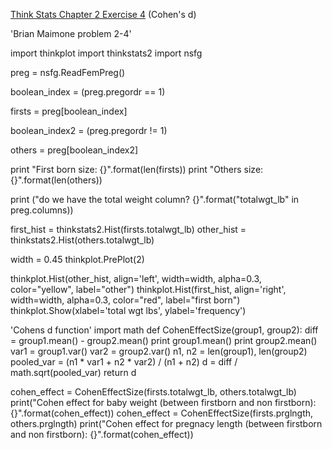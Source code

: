 [Think Stats Chapter 2 Exercise 4](http://greenteapress.com/thinkstats2/html/thinkstats2003.html#toc24) (Cohen's d)

'Brian Maimone problem 2-4'

import thinkplot
import thinkstats2
import nsfg


preg = nsfg.ReadFemPreg()

boolean_index = (preg.pregordr == 1)

firsts = preg[boolean_index]

boolean_index2 = (preg.pregordr != 1)

others = preg[boolean_index2]

print "First born size: {}".format(len(firsts))
print "Others size: {}".format(len(others))

print ("do we have the total weight column? {}".format("totalwgt_lb" in preg.columns))

first_hist = thinkstats2.Hist(firsts.totalwgt_lb)
other_hist = thinkstats2.Hist(others.totalwgt_lb)

width = 0.45
thinkplot.PrePlot(2)

thinkplot.Hist(other_hist, align='left', width=width, alpha=0.3, color="yellow", label="other")
thinkplot.Hist(first_hist, align='right', width=width, alpha=0.3, color="red", label="first born")
thinkplot.Show(xlabel='total wgt lbs', ylabel='frequency')

'Cohens d function'
import math
def CohenEffectSize(group1, group2):
    diff = group1.mean() - group2.mean()
    print group1.mean()
    print group2.mean()
    var1 = group1.var()
    var2 = group2.var()
    n1, n2 = len(group1), len(group2)
    pooled_var = (n1 * var1 + n2 * var2) / (n1 + n2)
    d = diff / math.sqrt(pooled_var)
    return d

cohen_effect = CohenEffectSize(firsts.totalwgt_lb, others.totalwgt_lb)
print("Cohen effect for baby weight (between firstborn and non firstborn): {}".format(cohen_effect))
cohen_effect = CohenEffectSize(firsts.prglngth, others.prglngth)
print("Cohen effect for pregnacy length (between firstborn and non firstborn): {}".format(cohen_effect))
